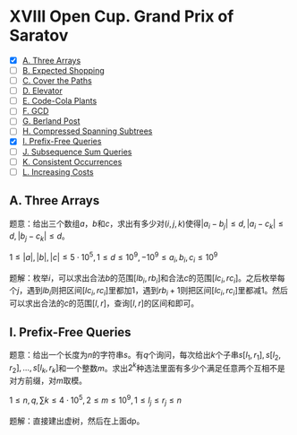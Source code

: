# XVIII Open Cup. Grand Prix of Saratov

+ [x] [A. Three Arrays](https://codeforces.com/gym/101741/problem/A)
+ [ ] [B. Expected Shopping](https://codeforces.com/gym/101741/problem/B)
+ [ ] [C. Cover the Paths](https://codeforces.com/gym/101741/problem/C)
+ [ ] [D. Elevator](https://codeforces.com/gym/101741/problem/D)
+ [ ] [E. Code-Cola Plants](https://codeforces.com/gym/101741/problem/E)
+ [ ] [F. GCD](https://codeforces.com/gym/101741/problem/F)
+ [ ] [G. Berland Post](https://codeforces.com/gym/101741/problem/G)
+ [ ] [H. Compressed Spanning Subtrees](https://codeforces.com/gym/101741/problem/H)
+ [x] [I. Prefix-Free Queries](https://codeforces.com/gym/101741/problem/I)
+ [ ] [J. Subsequence Sum Queries](https://codeforces.com/gym/101741/problem/J)
+ [ ] [K. Consistent Occurrences](https://codeforces.com/gym/101741/problem/K)
+ [ ] [L. Increasing Costs](https://codeforces.com/gym/101741/problem/L)

## A. Three Arrays

题意：给出三个数组$a$，$b$和$c$，求出有多少对$(i,j,k)$使得$|a_i-b_j| \le d, |a_i - c_k| \le d, |b_j - c_k| \le d$。

$1 \le |a|, |b|, |c| \le 5 \cdot 10^5, 1 \le d \le 10^9, -10^9 \le a_i, b_i, c_i \le 10^9$

题解：枚举$i$，可以求出合法$b$的范围$[lb_i,rb_i]$和合法$c$的范围$[lc_i,rc_i]$。之后枚举每个$j$，遇到$lb_i$则把区间$[lc_i,rc_i]$里都加$1$，遇到$rb_i+1$则把区间$[lc_i,rc_i]$里都减$1$。然后可以求出合法的$c$的范围$[l,r]$，查询$[l,r]$的区间和即可。

## I. Prefix-Free Queries

题意：给出一个长度为$n$的字符串$s$。有$q$个询问，每次给出$k$个子串$s[l_1, r_1], s[l_2, r_2], \dots, s[l_k, r_k]$和一个整数$m$。求出$2^k$种选法里面有多少个满足任意两个互相不是对方前缀，对$m$取模。

$1 \le n, q, \sum k \le 4 \cdot 10^5, 2 \le m \le 10^9, 1 \le l_j \le r_j \le n$

题解：直接建出虚树，然后在上面dp。

